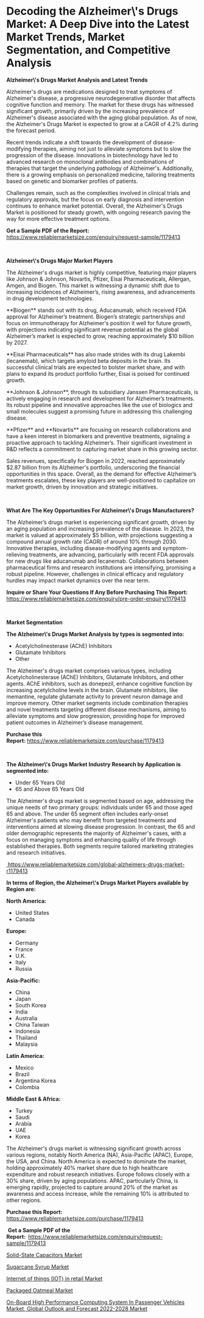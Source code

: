 <p><h1>Decoding the Alzheimer\'s Drugs Market: A Deep Dive into the Latest Market Trends, Market Segmentation, and Competitive Analysis</h1></p><p><strong>Alzheimer\'s Drugs Market Analysis and Latest Trends</strong></p>
<p><p>Alzheimer's drugs are medications designed to treat symptoms of Alzheimer's disease, a progressive neurodegenerative disorder that affects cognitive function and memory. The market for these drugs has witnessed significant growth, primarily driven by the increasing prevalence of Alzheimer's disease associated with the aging global population. As of now, the Alzheimer's Drugs Market is expected to grow at a CAGR of 4.2% during the forecast period.</p><p>Recent trends indicate a shift towards the development of disease-modifying therapies, aiming not just to alleviate symptoms but to slow the progression of the disease. Innovations in biotechnology have led to advanced research on monoclonal antibodies and combinations of therapies that target the underlying pathology of Alzheimer's. Additionally, there is a growing emphasis on personalized medicine, tailoring treatments based on genetic and biomarker profiles of patients.</p><p>Challenges remain, such as the complexities involved in clinical trials and regulatory approvals, but the focus on early diagnosis and intervention continues to enhance market potential. Overall, the Alzheimer's Drugs Market is positioned for steady growth, with ongoing research paving the way for more effective treatment options.</p></p>
<p><strong>Get a Sample PDF of the Report:&nbsp;</strong> <a href="https://www.reliablemarketsize.com/enquiry/request-sample/1179413?utm_campaign=1133&utm_medium=2&utm_source=Github&utm_content=ia&utm_term=01102024&utm_id=alzheimers-drugs">https://www.reliablemarketsize.com/enquiry/request-sample/1179413</a></p>
<p>&nbsp;</p>
<p><strong>Alzheimer\'s Drugs Major Market Players</strong></p>
<p><p>The Alzheimer's drugs market is highly competitive, featuring major players like Johnson & Johnson, Novartis, Pfizer, Eisai Pharmaceuticals, Allergan, Amgen, and Biogen. This market is witnessing a dynamic shift due to increasing incidences of Alzheimer’s, rising awareness, and advancements in drug development technologies. </p><p>**Biogen** stands out with its drug, Aducanumab, which received FDA approval for Alzheimer’s treatment. Biogen’s strategic partnerships and focus on immunotherapy for Alzheimer's position it well for future growth, with projections indicating significant revenue potential as the global Alzheimer’s market is expected to grow, reaching approximately $10 billion by 2027.</p><p>**Eisai Pharmaceuticals** has also made strides with its drug Lakembi (lecanemab), which targets amyloid beta deposits in the brain. Its successful clinical trials are expected to bolster market share, and with plans to expand its product portfolio further, Eisai is poised for continued growth.</p><p>**Johnson & Johnson**, through its subsidiary Janssen Pharmaceuticals, is actively engaging in research and development for Alzheimer’s treatments. Its robust pipeline and innovative approaches like the use of biologics and small molecules suggest a promising future in addressing this challenging disease.</p><p>**Pfizer** and **Novartis** are focusing on research collaborations and have a keen interest in biomarkers and preventive treatments, signaling a proactive approach to tackling Alzheimer’s. Their significant investment in R&D reflects a commitment to capturing market share in this growing sector.</p><p>Sales revenues, specifically for Biogen in 2022, reached approximately $2.87 billion from its Alzheimer's portfolio, underscoring the financial opportunities in this space. Overall, as the demand for effective Alzheimer’s treatments escalates, these key players are well-positioned to capitalize on market growth, driven by innovation and strategic initiatives.</p></p>
<p>&nbsp;</p>
<p><strong>What Are The Key Opportunities For Alzheimer\'s Drugs Manufacturers?</strong></p>
<p><p>The Alzheimer’s drugs market is experiencing significant growth, driven by an aging population and increasing prevalence of the disease. In 2023, the market is valued at approximately $5 billion, with projections suggesting a compound annual growth rate (CAGR) of around 10% through 2030. Innovative therapies, including disease-modifying agents and symptom-relieving treatments, are advancing, particularly with recent FDA approvals for new drugs like aducanumab and lecanemab. Collaborations between pharmaceutical firms and research institutions are intensifying, promising a robust pipeline. However, challenges in clinical efficacy and regulatory hurdles may impact market dynamics over the near term.</p></p>
<p><strong>Inquire or Share Your Questions If Any Before Purchasing This Report:</strong> <a href="https://www.reliablemarketsize.com/enquiry/pre-order-enquiry/1179413?utm_campaign=1133&utm_medium=2&utm_source=Github&utm_content=ia&utm_term=01102024&utm_id=alzheimers-drugs">https://www.reliablemarketsize.com/enquiry/pre-order-enquiry/1179413</a></p>
<p>&nbsp;</p>
<p><strong>Market Segmentation</strong></p>
<p><strong>The Alzheimer\'s Drugs Market Analysis by types is segmented into:</strong></p>
<p><ul><li>Acetylcholinesterase (AChE) Inhibitors</li><li>Glutamate Inhibitors</li><li>Other</li></ul></p>
<p><p>The Alzheimer's drugs market comprises various types, including Acetylcholinesterase (AChE) Inhibitors, Glutamate Inhibitors, and other agents. AChE inhibitors, such as donepezil, enhance cognitive function by increasing acetylcholine levels in the brain. Glutamate inhibitors, like memantine, regulate glutamate activity to prevent neuron damage and improve memory. Other market segments include combination therapies and novel treatments targeting different disease mechanisms, aiming to alleviate symptoms and slow progression, providing hope for improved patient outcomes in Alzheimer’s disease management.</p></p>
<p><strong>Purchase this Report:&nbsp;</strong><a href="https://www.reliablemarketsize.com/purchase/1179413?utm_campaign=1133&utm_medium=2&utm_source=Github&utm_content=ia&utm_term=01102024&utm_id=alzheimers-drugs">https://www.reliablemarketsize.com/purchase/1179413</a></p>
<p>&nbsp;</p>
<p><strong>The Alzheimer\'s Drugs Market Industry Research by Application is segmented into:</strong></p>
<p><ul><li>Under 65 Years Old</li><li>65 and Above 65 Years Old</li></ul></p>
<p><p>The Alzheimer's drugs market is segmented based on age, addressing the unique needs of two primary groups: individuals under 65 and those aged 65 and above. The under 65 segment often includes early-onset Alzheimer's patients who may benefit from targeted treatments and interventions aimed at slowing disease progression. In contrast, the 65 and older demographic represents the majority of Alzheimer's cases, with a focus on managing symptoms and enhancing quality of life through established therapies. Both segments require tailored marketing strategies and research initiatives.</p></p>
<p><a href="https://www.reliablemarketsize.com/global-alzheimers-drugs-market-r1179413?utm_campaign=1133&utm_medium=2&utm_source=Github&utm_content=ia&utm_term=01102024&utm_id=alzheimers-drugs">&nbsp;https://www.reliablemarketsize.com/global-alzheimers-drugs-market-r1179413</a></p>
<p><strong>In terms of Region, the Alzheimer\'s Drugs Market Players available by Region are:</strong></p>
<p>
    <p> <strong> North America: </strong>
        <ul>
            <li>United States</li>
            <li>Canada</li>
        </ul>
        </p> 
    <p> <strong> Europe: </strong>
        <ul>
            <li>Germany</li>
            <li>France</li>
            <li>U.K.</li>
            <li>Italy</li>
            <li>Russia</li>
        </ul>
        </p> 
    <p> <strong> Asia-Pacific: </strong>
        <ul>
            <li>China</li>
            <li>Japan</li>
            <li>South Korea</li>
            <li>India</li>
            <li>Australia</li>
            <li>China Taiwan</li>
            <li>Indonesia</li>
            <li>Thailand</li>
            <li>Malaysia</li>
        </ul>
        </p> 
    <p> <strong> Latin America: </strong>
        <ul>
            <li>Mexico</li>
            <li>Brazil</li>
            <li>Argentina Korea</li>
            <li>Colombia</li>
        </ul>
        </p> 
    <p> <strong> Middle East & Africa: </strong>
        <ul>
            <li>Turkey</li>
            <li>Saudi</li>
            <li>Arabia</li>
            <li>UAE</li>
            <li>Korea</li>
        </ul>
    </p>
    </p>
<p><p>The Alzheimer's drugs market is witnessing significant growth across various regions, notably North America (NA), Asia-Pacific (APAC), Europe, the USA, and China. North America is expected to dominate the market, holding approximately 40% market share due to high healthcare expenditure and robust research initiatives. Europe follows closely with a 30% share, driven by aging populations. APAC, particularly China, is emerging rapidly, projected to capture around 20% of the market as awareness and access increase, while the remaining 10% is attributed to other regions.</p></p>
<p><strong>Purchase this Report: </strong><a href="https://www.reliablemarketsize.com/purchase/1179413?utm_campaign=1133&utm_medium=2&utm_source=Github&utm_content=ia&utm_term=01102024&utm_id=alzheimers-drugs">https://www.reliablemarketsize.com/purchase/1179413</a></p>
<p>&nbsp;<strong>Get a Sample PDF of the Report:&nbsp;&nbsp;</strong><a href="https://www.reliablemarketsize.com/enquiry/request-sample/1179413?utm_campaign=1133&utm_medium=2&utm_source=Github&utm_content=ia&utm_term=01102024&utm_id=alzheimers-drugs">https://www.reliablemarketsize.com/enquiry/request-sample/1179413</a></p>
<p><strong></strong></p>
<p><p><a href="https://github.com/WillieWoodard/Market-Research-Report-List-6/blob/main/solid-state-capacitors-market.md?utm_campaign=1133&utm_medium=2&utm_source=Github&utm_content=ia&utm_term=01102024&utm_id=alzheimers-drugs">Solid-State Capacitors Market</a></p><p><a href="https://www.linkedin.com/pulse/charting-future-comprehensive-analysis-global-sugarcane-syrup-0iolf?utm_campaign=1133&utm_medium=2&utm_source=Github&utm_content=ia&utm_term=01102024&utm_id=alzheimers-drugs">Sugarcane Syrup Market</a></p><p><a href="https://issuu.com/reportprime-2/docs/internet-of-things-iot-in-retail-ma_4653984ebb4803?utm_campaign=1133&utm_medium=2&utm_source=Github&utm_content=ia&utm_term=01102024&utm_id=alzheimers-drugs">Internet of things (IOT) in retail Market</a></p><p><a href="https://www.linkedin.com/pulse/packaged-oatmeal-market-global-regional-analysis-2024-sissf?utm_campaign=1133&utm_medium=2&utm_source=Github&utm_content=ia&utm_term=01102024&utm_id=alzheimers-drugs">Packaged Oatmeal Market</a></p><p><a href="https://issuu.com/reportprime-2/docs/on-board-high-performance-computing_0f6c437f99e570?utm_campaign=1133&utm_medium=2&utm_source=Github&utm_content=ia&utm_term=01102024&utm_id=alzheimers-drugs">On-Board High Performance Computing System In Passenger Vehicles Market, Global Outlook and Forecast 2022-2028 Market</a></p></p>